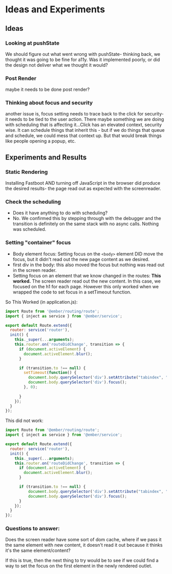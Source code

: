 # Ideas and Experiments

## Ideas 

### Looking at pushState
We should figure out what went wrong with pushState- thinking back, we thought it was going to be fine for a11y. Was it implemented poorly, or did the design not deliver what we thought it would?

### Post Render
maybe it needs to be done post render?

### Thinking about focus and security
another issue is, focus setting needs to trace back to the click for security- it needs to be tied to the user action. 
There maybe something we are doing with scheduling that is affecting it...Click has an elevated context, security wise. It can schedule things that inherit this - but if we do things that queue and schedule, we could mess that context up. But that would break things like people opening a popup, etc.

## Experiments and Results

### Static Rendering
Installing Fastboot AND turning off JavaScript in the browser did produce the desired results- the page read out as expected with the screenreader.  

### Check the scheduling
- Does it have anything to do with scheduling?
- No. We confirmed this by stepping through with the debugger and the transition is definitely on the same stack with no async calls. Nothing was scheduled. 

### Setting "container" focus
- Body element focus: Setting focus on the `<body>` element DID move the focus, but it didn't read out the new page content as we desired. 
- first div in the body: this also moved the focus but nothing was read out in the screen reader. 
- Setting focus on an element that we know changed in the routes: **This worked.** The screen reader read out the new content. In this case, we focused on the h1 for each page. However this only worked when we wrapped the code to set focus in a setTimeout function.

So This Worked (in application.js): 
```js
import Route from '@ember/routing/route';
import { inject as service } from '@ember/service';

export default Route.extend({
  router: service('router'),
  init() {
    this._super(...arguments);
    this.router.on('routeDidChange', transition => {
      if (document.activeElement) {
        document.activeElement.blur();
      }

      if (transition.to !== null) {
        setTimeout(function() {
          document.body.querySelector('div').setAttribute("tabindex", "-1");
          document.body.querySelector('div').focus();
        }, 0);
        
      }
    });
  }
});
```
This did not work: 
```js
import Route from '@ember/routing/route';
import { inject as service } from '@ember/service';

export default Route.extend({
  router: service('router'),
  init() {
    this._super(...arguments);
    this.router.on('routeDidChange', transition => {
      if (document.activeElement) {
        document.activeElement.blur();
      }

      if (transition.to !== null) {
          document.body.querySelector('div').setAttribute("tabindex", "-1");
          document.body.querySelector('div').focus();        
      }
    });
  }
});
```

### Questions to answer: 

Does the screen reader have some sort of dom cache, where if we pass it the same element with new content, it doesn't read it out because it thinks it's the same element/content? 

If this is true, then the next thing to try would be to see if we could find a way to set the focus on the first element in the newly rendered outlet.
